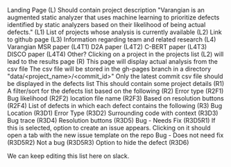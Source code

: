 Landing Page (L)
    Should contain project description "Varangian is an augmented static analyzer that uses machine learning to prioritize defects identified by static analyzers based on their likelihood of being actual defects." (L1)
    List of projects whose analysis is currently available (L2)
    Link to github page (L3)
    Information regarding team and related research (L4)
        Varangian MSR paper (L4T1)
        D2A paper (L4T2)
        C-BERT paper (L4T3)
        DISCO paper (L4T4)
        Other?
Clicking on a project in the projects list (L2) will lead to the results page (R)
    This page will display actual analysis from the csv file
    The csv file will be stored in the gh-pages branch in a directory "data/<project_name>/<commit_id>"
    Only the latest commit csv file should be displayed in the defects list
    This should contain some project details (R1)
    A filter/sort for the defects list based on the following (R2)
        Error type (R2F1)
        Bug likelihood (R2F2)
        location file name (R2F3)
        Based on resolution buttons (R2F4)
    List of defects in which each defect contains the following (R3)
        Bug Location (R3D1)
        Error Type (R3D2)
        Surrounding code with context (R3D3)
        Bug trace (R3D4)
        Resolution buttons (R3D5)
            Bug - Needs Fix (R3D5R1)
                If this is selected, option to create an issue appears. Clicking on it should open a tab with the new issue template on the repo
        Bug - Does not need fix (R3D5R2)
        Not a bug (R3D5R3)
    Option to hide the defect (R3D6)

We can keep editing this list here on slack.